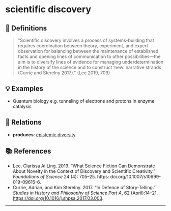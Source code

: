 # scientific discovery

## 📖 Definitions

> "Scientific discovery involves a process of systems-building that requires coordination between theory, experiment, and expert observation for balancing between the maintenance of established facts and opening lines of communication to other possibilities—the aim is to diversify lines of evidence for managing underdetermination in the history of the science and to construct ‘new’ narrative strands (Currie and Sterelny 2017)." (Lee 2019, 709)

## 💡 Examples

- Quantum biology e.g. tunneling of electrons and protons in enzyme catalysis

## 🔗 Relations

- **produces**: [epistemic diversity](./epistemic-diversity.md)

## 📚 References

- Lee, Clarissa Ai Ling. 2019. “What Science Fiction Can Demonstrate About Novelty in the Context of Discovery and Scientific Creativity.” _Foundations of Science_ 24 (4): 705–25. https: doi.org/10.1007/s10699-019-09615-6.
- Currie, Adrian, and Kim Sterelny. 2017. “In Defence of Story-Telling.” _Studies in History and Philosophy of Science Part A_, 62 (April):14–21. https://doi.org/10.1016/j.shpsa.2017.03.003.

---

<script src="https://giscus.app/client.js"
                data-repo="natesheehan/conceptcartography"
                data-repo-id="R_kgDOPB5QiQ"
                data-category="General"
                data-category-id="DIC_kwDOPB5Qic4CsAxd"
                data-mapping="pathname"
                data-strict="0"
                data-reactions-enabled="1"
                data-emit-metadata="0"
                data-input-position="bottom"
                data-theme="catppuccin_mocha"
                data-lang="en"
                crossorigin="anonymous"
                async>
        </script>
        
